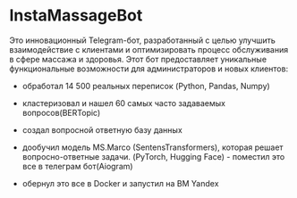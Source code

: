 # InstaMassageBot
Это инновационный Telegram-бот, разработанный с целью улучшить взаимодействие с клиентами и оптимизировать процесс обслуживания в сфере массажа и здоровья. Этот бот предоставляет уникальные функциональные возможности для администраторов и новых клиентов:

 - обработал 14 500 реальных переписок (Python, Pandas, Numpy)
   
 - кластеризовал и нашел 60 самых часто задаваемых вопросов(BERTopic)
   
 - создал вопросной ответную базу данных
   
- дообучил модель MS.Marco (SentensTransformers), которая решает вопросно-ответные задачи. (PyTorch, Hugging Face) - поместил это все в телеграм бот(Aiogram)
  
- обернул это все в Docker и запустил на ВМ Yandex
